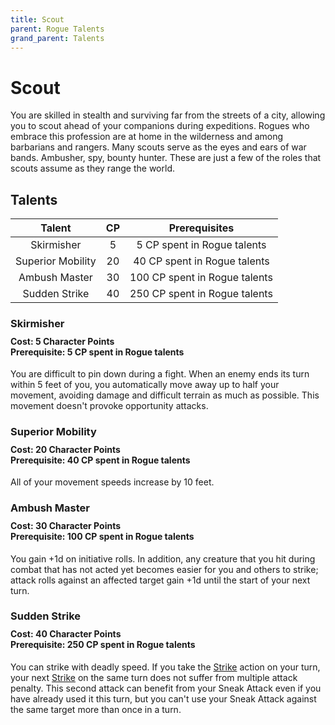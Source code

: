 ```yaml
---
title: Scout
parent: Rogue Talents
grand_parent: Talents
---
```


# Scout
You are skilled in stealth and surviving far from the streets of a city, allowing you to scout ahead of your companions during expeditions. Rogues who embrace this profession are at home in the wilderness and among barbarians and rangers. Many scouts serve as the eyes and ears of war bands. Ambusher, spy, bounty hunter. These are just a few of the roles that scouts assume as they range the world.

## Talents

| Talent | CP | Prerequisites |
|:------:|:--:|:-------------:|
| Skirmisher        | 5  | 5 CP spent in Rogue talents |
| Superior Mobility | 20 | 40 CP spent in Rogue talents |
| Ambush Master     | 30 | 100 CP spent in Rogue talents |
| Sudden Strike     | 40 | 250 CP spent in Rogue talents |

### Skirmisher

<div style="margin-top:-10px;"></div>

#### **Cost:** 5 Character Points<br>**Prerequisite:** 5 CP spent in Rogue talents 
You are difficult to pin down during a fight. When an enemy ends its turn within 5 feet of you, you automatically move away up to half your movement, avoiding damage and difficult terrain as much as possible. This movement doesn't provoke opportunity attacks.

### Superior Mobility

<div style="margin-top:-10px;"></div>

#### **Cost:** 20 Character Points<br>**Prerequisite:** 40 CP spent in Rogue talents 
All of your movement speeds increase by 10 feet.

### Ambush Master

<div style="margin-top:-10px;"></div>

#### **Cost:** 30 Character Points<br>**Prerequisite:** 100 CP spent in Rogue talents 
You gain +1d on initiative rolls. In addition, any creature that you hit during combat that has not acted yet becomes easier for you and others to strike; attack rolls against an affected target gain +1d until the start of your next turn.

### Sudden Strike

<div style="margin-top:-10px;"></div>

#### **Cost:** 40 Character Points<br>**Prerequisite:** 250 CP spent in Rogue talents 
You can strike with deadly speed. If you take the [Strike](https://stormchaserroleplaying.com/stormchaserRPG/Combat/Actions/Strike/) action on your turn, your next [Strike](https://stormchaserroleplaying.com/stormchaserRPG/Combat/Actions/Strike/) on the same turn does not suffer from multiple attack penalty. This second attack can benefit from your Sneak Attack even if you have already used it this turn, but you can't use your Sneak Attack against the same target more than once in a turn.
